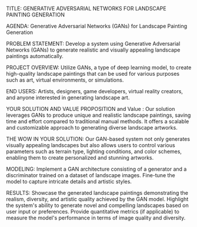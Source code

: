 TITLE: GENERATIVE ADVERSARIAL NETWORKS FOR LANDSCAPE PAINTING GENERATION

AGENDA: Generative Adversarial Networks (GANs) for Landscape Painting Generation

PROBLEM STATEMENT: Develop a system using Generative Adversarial Networks (GANs) to generate realistic and visually appealing landscape paintings automatically.

PROJECT OVERVIEW: Utilize GANs, a type of deep learning model, to create high-quality landscape paintings that can be used for various purposes such as art, virtual environments, or simulations.

END USERS: Artists, designers, game developers, virtual reality creators, and anyone interested in generating landscape art.

YOUR SOLUTION AND VALUE PROPOSITION and Value : Our solution leverages GANs to produce unique and realistic landscape paintings, saving time and effort compared to traditional manual methods. It offers a scalable and customizable approach to generating diverse landscape artworks.

THE WOW IN YOUR SOLUTION: Our GAN-based system not only generates visually appealing landscapes but also allows users to control various parameters such as terrain type, lighting conditions, and color schemes, enabling them to create personalized and stunning artworks.

MODELING: Implement a GAN architecture consisting of a generator and a discriminator trained on a dataset of landscape images. Fine-tune the model to capture intricate details and artistic styles.

RESULTS: Showcase the generated landscape paintings demonstrating the realism, diversity, and artistic quality achieved by the GAN model. Highlight the system's ability to generate novel and compelling landscapes based on user input or preferences. Provide quantitative metrics (if applicable) to measure the model's performance in terms of image quality and diversity.
